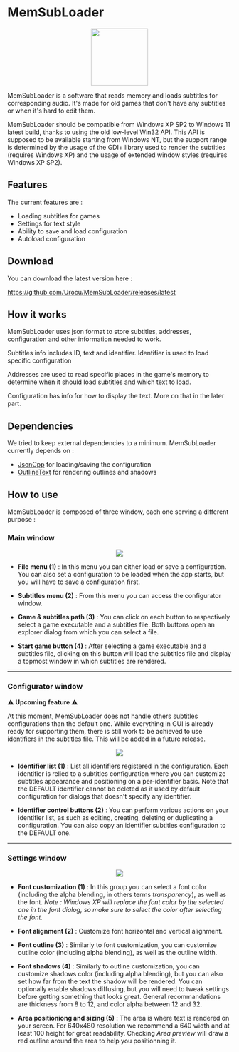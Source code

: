
# MemSubLoader
<p align="center">
  <img width="128" height="128" src="https://raw.githubusercontent.com/senolem/MemSubLoader/main/logo/logo.png">
</p>

MemSubLoader is a software that reads memory and loads subtitles for corresponding audio. It's made for old games that don't have any subtitles or when it's hard to edit them.

MemSubLoader should be compatible from Windows XP SP2 to Windows 11 latest build, thanks to using the old low-level Win32 API. This API is supposed to be available starting from Windows NT, but the support range is determined by the usage of the GDI+ library used to render the subtitles (requires Windows XP) and the usage of extended window styles (requires Windows XP SP2).

## Features
The current features are :

- Loading subtitles for games
- Settings for text style
- Ability to save and load configuration
- Autoload configuration

## Download
You can download the latest version here :

https://github.com/Urocu/MemSubLoader/releases/latest

## How it works
MemSubLoader uses json format to store subtitles, addresses, configuration and other information needed to work.

Subtitles info includes ID, text and identifier. Identifier is used to load specific configuration

Addresses are used to read specific places in the game's memory to determine when it should load subtitles and which text to load.

Configuration has info for how to display the text. More on that in the later part.

## Dependencies
We tried to keep external dependencies to a minimum. MemSubLoader currently depends on :
- [JsonCpp](https://github.com/open-source-parsers/jsoncpp "JsonCpp") for loading/saving the configuration
- [OutlineText](https://github.com/shaovoon/outline-text "OutlineText") for rendering outlines and shadows

## How to use
MemSubLoader is composed of three window, each one serving a different purpose :

###  Main window

<p align="center">
	<img src="https://github.com/senolem/MemSubLoader/blob/main/doc/main.png?raw=true">
</p>

- **File menu (1)** : In this menu you can either load or save a configuration. You can also set a configuration to be loaded when the app starts, but you will have to save a configuration first.

- **Subtitles menu (2)** : From this menu you can access the configurator window.

- **Game & subtitles path (3)** : You can click on each button to respectively select a game executable and a subtitles file. Both buttons open an explorer dialog from which you can select a file.

- **Start game button (4)** : After selecting a game executable and a subtitles file, clicking on this button will load the subtitles file and display a topmost window in which subtitles are rendered.

------------

###  Configurator window

**⚠️ Upcoming feature ⚠️**

At this moment, MemSubLoader does not handle others subtitles configurations than the default one. While everything in GUI is already ready for supporting them, there is still work to be achieved to use identifiers in the subtitles file. This will be added in a future release.

<p align="center">
	<img src="https://github.com/senolem/MemSubLoader/blob/main/doc/configurator.png?raw=true">
</p>

- **Identifier list (1)** : List all identifiers registered in the configuration. Each identifier is relied to a subtitles configuration where you can customize subtitles appearance and positioning on a per-identifier basis. Note that the DEFAULT identifier cannot be deleted as it used by default configuration for dialogs that doesn't specify any identifier.

- **Identifier control buttons (2)** : You can perform various actions on your identifier list, as such as editing, creating, deleting or duplicating a configuration. You can also copy an identifier subtitles configuration to the DEFAULT one.

------------

###  Settings window
<p align="center">
	<img src="https://github.com/senolem/MemSubLoader/blob/main/doc/settings.png?raw=true">
</p>

- **Font customization (1)** : In this group you can select a font color (including the alpha blending, in others terms *transparency*), as well as the font.
*Note : Windows XP will replace the font color by the selected one in the font dialog, so make sure to select the color after selecting the font.*

- **Font alignment (2)** : Customize font horizontal and vertical alignment.

- **Font outline (3)** : Similarly to font customization, you can customize outline color (including alpha blending), as well as the outline width.

- **Font shadows (4)** : Similarly to outline customization, you can customize shadows color (including alpha blending), but you can also set how far from the text the shadow will be rendered. You can optionally enable shadows diffusing, but you will need to tweak settings before getting something that looks great. General recommandations are thickness from 8 to 12, and color alpha between 12 and 32.

- **Area positioniong and sizing (5)** : The area is where text is rendered on your screen. For 640x480 resolution we recommend a 640 width and at least 100 height for great readability. Checking *Area preview* will draw a red outline around the area to help you positionning it.
